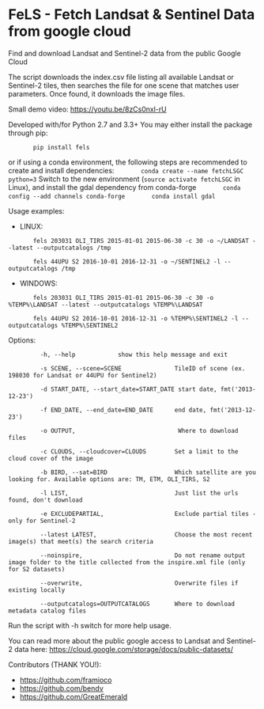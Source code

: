 # FeLS - Fetch Landsat & Sentinel Data from google cloud
Find and download Landsat and Sentinel-2 data from the public Google Cloud

The script downloads the index.csv file listing all available Landsat or Sentinel-2 tiles, then searches the file for one scene that matches user parameters.
Once found, it downloads the image files.

Small demo video: https://youtu.be/8zCs0nxl-rU

Developed with/for Python 2.7 and 3.3+
You may either install the package through pip:

`       pip install fels`

or if using a conda environment, the following steps are recommended to create and install dependencies:
`       conda create --name fetchLSGC python=3`
Switch to the new environment (`source activate fetchLSGC` in Linux), and install the gdal dependency from conda-forge
`       conda config --add channels conda-forge`
`       conda install gdal`

Usage examples:

 - LINUX:

`       fels 203031 OLI_TIRS 2015-01-01 2015-06-30 -c 30 -o ~/LANDSAT --latest --outputcatalogs /tmp`

`       fels 44UPU S2 2016-10-01 2016-12-31 -o ~/SENTINEL2 -l --outputcatalogs /tmp`

 - WINDOWS:

`       fels 203031 OLI_TIRS 2015-01-01 2015-06-30 -c 30 -o %TEMP%\LANDSAT --latest --outputcatalogs %TEMP%\LANDSAT`

`       fels 44UPU S2 2016-10-01 2016-12-31 -o %TEMP%\SENTINEL2 -l --outputcatalogs %TEMP%\SENTINEL2`

Options:

`         -h, --help            show this help message and exit`

`         -s SCENE, --scene=SCENE               TileID of scene (ex. 198030 for Landsat or 44UPU for Sentinel2)`

`         -d START_DATE, --start_date=START_DATE start date, fmt('2013-12-23')`

`         -f END_DATE, --end_date=END_DATE      end date, fmt('2013-12-23')`

`         -o OUTPUT,                             Where to download files`

`         -c CLOUDS, --cloudcover=CLOUDS        Set a limit to the cloud cover of the image`

`         -b BIRD, --sat=BIRD                   Which satellite are you looking for. Available options are: TM, ETM, OLI_TIRS, S2`

`         -l LIST,                              Just list the urls found, don't download`

`         -e EXCLUDEPARTIAL,                    Exclude partial tiles - only for Sentinel-2`

`         --latest LATEST,                      Choose the most recent image(s) that meet(s) the search criteria`

`         --noinspire,                          Do not rename output image folder to the title collected from the inspire.xml file (only for S2 datasets)`

`         --overwrite,                          Overwrite files if existing locally`

`         --outputcatalogs=OUTPUTCATALOGS       Where to download metadata catalog files`

Run the script with -h switch for more help usage.

You can read more about the public google access to Landsat and Sentinel-2 data here: https://cloud.google.com/storage/docs/public-datasets/

Contributors (THANK YOU!):
 - https://github.com/framioco
 - https://github.com/bendv
 - https://github.com/GreatEmerald

